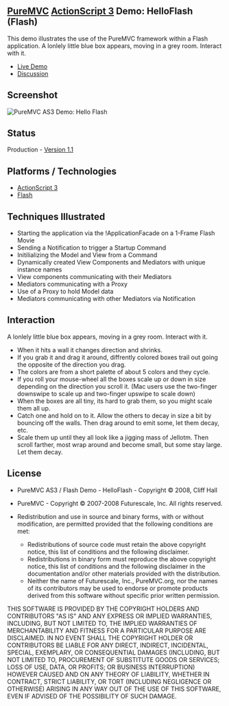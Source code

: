 ## [PureMVC](http://puremvc.github.com/) [ActionScript 3](https://github.com/PureMVC/puremvc-as3-standard-framework/wiki) Demo: HelloFlash (Flash)
This demo illustrates the use of the PureMVC framework within a Flash application. A lonlely little blue box appears, moving in a grey room. Interact with it.

* [Live Demo](http://darkstar.puremvc.org/content_header.html?url=http://puremvc.org/pages/demos/AS3/Demo_AS3_Flash_HelloFlash/&desc=PureMVC%20API%20Demo:%20Hello%20Flash)
* [Discussion](http://forums.puremvc.org/index.php?topic=268.0)

## Screenshot
![PureMVC AS3 Demo: Hello Flash](http://puremvc.org/pages/images/screenshots/PureMVC-Shot-AS3-Flash-HelloFlash.png)

## Status
Production - [Version 1.1](https://github.com/PureMVC/puremvc-as3-demo-flash-helloflash/blob/master/VERSION)

## Platforms / Technologies
* [ActionScript 3](http://en.wikipedia.org/wiki/ActionScript)
* [Flash](http://en.wikipedia.org/wiki/Adobe_flash)

## Techniques Illustrated 
* Starting the application via the !ApplicationFacade on a 1-Frame Flash Movie 
* Sending a Notification to trigger a Startup Command 
* Initilializing the Model and View from a Command
* Dynamically created View Components and Mediators with unique instance names
* View components communicating with their Mediators
* Mediators communicating with a Proxy
* Use of a Proxy to hold Model data 
* Mediators communicating with other Mediators via Notification

## Interaction
A lonlely little blue box appears, moving in a grey room. Interact with it. 
* When it hits a wall it changes direction and shrinks.
* If you grab it and drag it around, diffrently colored boxes trail out going the opposite of the direction you drag.
* The colors are from a short palette of about 5 colors and they cycle. 
* If you roll your mouse-wheel all the boxes scale up or down in size depending on the direction you scroll it. (Mac users use the two-finger downswipe to scale up and two-finger upswipe to scale down)
* When the boxes are all tiny, its hard to grab them, so you might scale them all up.
* Catch one and hold on to it. Allow the others to decay in size a bit by bouncing off the walls. Then drag around to emit some, let them decay, etc.
* Scale them up until they all look like a jigging mass of Jellotm. Then scroll farther, most wrap around and become small, but some stay large. Let them decay.

## License
* PureMVC AS3 / Flash Demo - HelloFlash - Copyright © 2008, Cliff Hall
* PureMVC - Copyright © 2007-2008 Futurescale, Inc.
All rights reserved.

* Redistribution and use in source and binary forms, with or without modification, are permitted provided that the following conditions are met:

  * Redistributions of source code must retain the above copyright notice, this list of conditions and the following disclaimer.
  * Redistributions in binary form must reproduce the above copyright notice, this list of conditions and the following disclaimer in the documentation and/or other materials provided with the distribution.
  * Neither the name of Futurescale, Inc., PureMVC.org, nor the names of its contributors may be used to endorse or promote products derived from this software without specific prior written permission.

THIS SOFTWARE IS PROVIDED BY THE COPYRIGHT HOLDERS AND CONTRIBUTORS "AS IS" AND ANY EXPRESS OR IMPLIED WARRANTIES, INCLUDING, BUT NOT LIMITED TO, THE IMPLIED WARRANTIES OF MERCHANTABILITY AND FITNESS FOR A PARTICULAR PURPOSE ARE DISCLAIMED. IN NO EVENT SHALL THE COPYRIGHT HOLDER OR CONTRIBUTORS BE LIABLE FOR ANY DIRECT, INDIRECT, INCIDENTAL, SPECIAL, EXEMPLARY, OR CONSEQUENTIAL DAMAGES (INCLUDING, BUT NOT LIMITED TO, PROCUREMENT OF SUBSTITUTE GOODS OR SERVICES; LOSS OF USE, DATA, OR PROFITS; OR BUSINESS INTERRUPTION) HOWEVER CAUSED AND ON ANY THEORY OF LIABILITY, WHETHER IN CONTRACT, STRICT LIABILITY, OR TORT (INCLUDING NEGLIGENCE OR OTHERWISE) ARISING IN ANY WAY OUT OF THE USE OF THIS SOFTWARE, EVEN IF ADVISED OF THE POSSIBILITY OF SUCH DAMAGE.